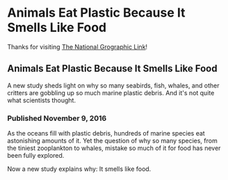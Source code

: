 # Animals Eat Plastic Because It Smells Like Food

Thanks for visiting [The National Grographic Link](https://education.nationalgeographic.org/resource/animals-eat-plastic-because-it-smells-food/)!


## Animals Eat Plastic Because It Smells Like Food

A new study sheds light on why so many seabirds, fish, whales, and other critters are gobbling up so much marine plastic debris. And it's not quite what scientists thought.

### Published November 9, 2016

As the oceans fill with plastic debris, hundreds of marine species eat astonishing amounts of it. Yet the question of why so many species, from the tiniest zooplankton to whales, mistake so much of it for food has never been fully explored.   

Now a new study explains why: It smells like food.

